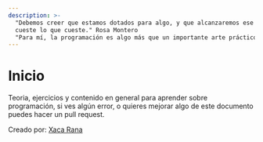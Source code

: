 ```yaml
---
description: >-
  "Debemos creer que estamos dotados para algo, y que alcanzaremos ese objetivo
  cueste lo que cueste." Rosa Montero
  "Para mí, la programación es algo más que un importante arte práctico. Es también una gigantesca empresa en los fundamentos del conocimiento". Grace Hopper
---
```


# Inicio

Teoria, ejercicios y contenido en general para aprender sobre programación, si ves algún error, o quieres mejorar algo de este documento puedes hacer un pull request.

Creado por: [Xaca Rana](www.xacarana.com)

